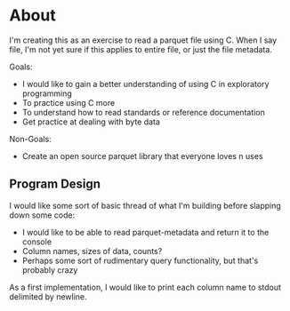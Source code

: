 # About

I'm creating this as an exercise to read a parquet file using C. When I say file, I'm not yet sure if this applies to entire file, or just the file metadata.

Goals:

- I would like to gain a better understanding of using C in exploratory programming
- To practice using C more
- To understand how to read standards or reference documentation
- Get practice at dealing with byte data

Non-Goals:

- Create an open source parquet library that everyone loves n uses

## Program Design

I would like some sort of basic thread of what I'm building before slapping down some code:

- I would like to be able to read parquet-metadata and return it to the console
- Column names, sizes of data, counts?
- Perhaps some sort of rudimentary query functionality, but that's probably crazy

As a first implementation, I would like to print each column name to stdout delimited by newline.
